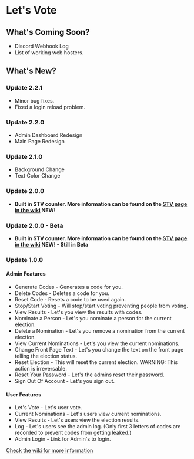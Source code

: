 # Let's Vote

## What's Coming Soon?
* Discord Webhook Log<br />
* List of working web hosters.

## What's New?
### Update 2.2.1
* Minor bug fixes.
* Fixed a login reload problem.

### Update 2.2.0
* Admin Dashboard Redesign
* Main Page Redesign

### Update 2.1.0
* Background Change
* Text Color Change

### Update 2.0.0
* **Built in STV counter. More information can be found on the [STV page in the wiki](https://github.com/anishanne/letsvote/wiki/Single-Transferable-Voting)  NEW!**

### Update 2.0.0 - Beta
* **Built in STV counter. More information can be found on the [STV page in the wiki](https://github.com/anishanne/letsvote/wiki/Single-Transferable-Voting)  NEW! - Still in Beta**

### Update 1.0.0
#### Admin Features
* Generate Codes - Generates a code for you.
* Delete Codes - Deletes a code for you.
* Reset Code - Resets a code to be used again.
* Stop/Start Voting - Will stop/start voting preventing people from voting.
* View Results - Let's you view the results with codes.
* Nominate a Person - Let's you nominate a person for the current election.
* Delete a Nomination - Let's you remove a nomination from the current election.
* View Current Nominations - Let's you view the current nominations.
* Change Front Page Text - Let's you change the text on the front page telling the election status.
* Reset Election - This will reset the current election. WARNING: This action is irreversable.
* Reset Your Password - Let's the admins reset their password. 
* Sign Out Of Account - Let's you sign out.

#### User Features
* Let's Vote - Let's user vote.
* Current Nominations - Let's users view current nominations.
* View Results - Let's users view the election results.
* Log - Let's users see the admin log. (Only first 3 letters of codes are recorded to prevent codes from getting leaked.)
* Admin Login - Link for Admin's to login.

[Check the wiki for more information](https://github.com/anishanne/letsvote/wiki)
